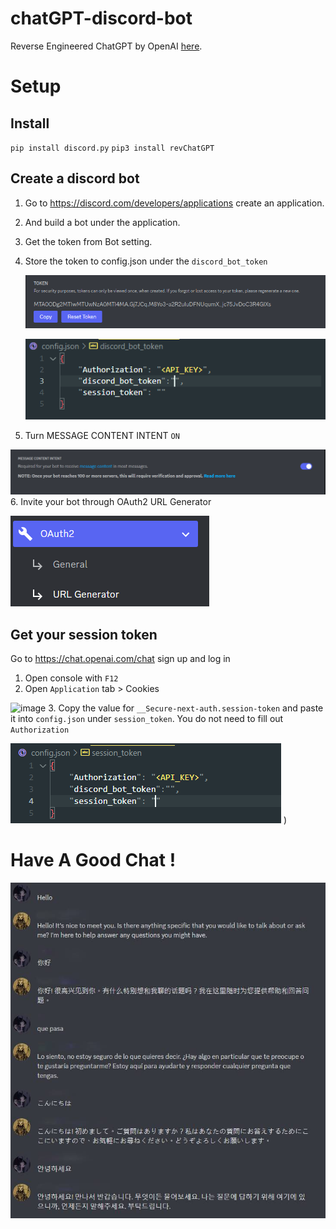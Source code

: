 # chatGPT-discord-bot

Reverse Engineered ChatGPT by OpenAI [here](https://github.com/acheong08/ChatGPT).

# Setup


## Install
`pip install discord.py`
`pip3 install revChatGPT`

## Create a discord bot

1. Go to https://discord.com/developers/applications create an application.
2. And build a bot under the application.
3. Get the token from Bot setting.
4. Store the token to config.json under the `discord_bot_token`

   ![1670143818339](image/README/1670143818339.png)

   ![1670176461891](image/README/1670176461891.png)
5. Turn MESSAGE CONTENT INTENT `ON`

![1670176647431](image/README/1670176647431.png)
6. Invite your bot through OAuth2 URL Generator

   ![1670176722801](image/README/1670176722801.png)

## Get your session token
Go to https://chat.openai.com/chat sign up and log in
1. Open console with `F12`
2. Open `Application` tab > Cookies

![image](https://user-images.githubusercontent.com/36258159/205494773-32ef651a-994d-435a-9f76-a26699935dac.png)
3. Copy the value for `__Secure-next-auth.session-token` and paste it into `config.json` under `session_token`. You do not need to fill out `Authorization`

![1670176444011](image/README/1670176444011.png)
)

# Have A Good Chat !

![1670177247310](image/README/1670177247310.jpg)
